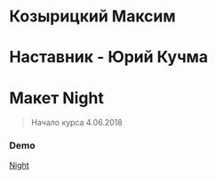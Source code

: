 # Козырицкий Максим

# Наставник - Юрий Кучма

# Макет Night

> Начало курса 4.06.2018

### Demo

[Night](https://kozyritskiy.github.io/night/)
